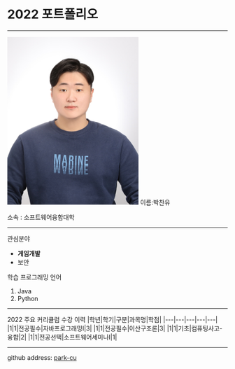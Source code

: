 # 2022 포트폴리오
---
<img src=pcu.jpg heihgt=300 width=300>
이름:박찬유


소속 : 소프트웨어융합대학


---


관심분야 
* **게임개발**
* 보안

학습 프로그래밍 언어
1. Java
2. Python

-----------

2022 주요 커리큘럼 수강 이력
|학년|학기|구분|과목명|학점|
|---|---|---|---|---|
|1|1|전공필수|자바프로그래밍I|3|
|1|1|전공필수|이산구조론|3|
|1|1|기초|컴퓨팅사고-융합|2|
|1|1|전공선택|소프트웨어세미나I|1|

------

github address: [park-cu][github]

[github]:https://github.com/park-cu
